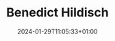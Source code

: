 ---
title: "Benedict Hildisch"
date: 2024-01-29T11:05:33+01:00
draft: false
image: "img/default.jpg"
weight: 4
description: Autonomous Racing Engineer
---